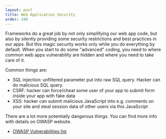 ```yaml
---
layout: post
title: Web Application Security
order: 240
---
```


Frameworks do a great job by not only simplifying our web app code, but also by silently providing some security restrictions and best practices in our apps. But this magic security works only while you do everything by default. When you start to do some "advanced" coding, you need to where common web apps vulnerability are hidden and where you need to take care of it.

Common things are:

* SQL injection: unfiltered parameter put into raw SQL query. Hacker can do malicious SQL query.
* CSRF: hacker can force/cheat some user of your app to submit form inside your app with fake data
* XSS: hacker can submit malicious JavaScript into e.g. comments on your site and steal session data of other users via this JavaScript

There are a lot more potentially dangerous things. You can find more info with details on OWASP website.     

* [OWASP Vulnerabilities list](https://www.owasp.org/index.php/Guide_Table_of_Contents)

